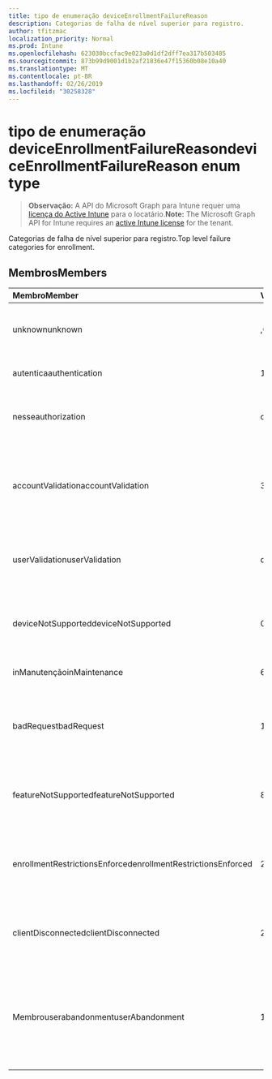 ```yaml
---
title: tipo de enumeração deviceEnrollmentFailureReason
description: Categorias de falha de nível superior para registro.
author: tfitzmac
localization_priority: Normal
ms.prod: Intune
ms.openlocfilehash: 623030bccfac9e023a0d1df2dff7ea317b503485
ms.sourcegitcommit: 873b99d9001d1b2af21836e47f15360b08e10a40
ms.translationtype: MT
ms.contentlocale: pt-BR
ms.lasthandoff: 02/26/2019
ms.locfileid: "30258328"
---
```

# <a name="deviceenrollmentfailurereason-enum-type"></a><span data-ttu-id="86856-103">tipo de enumeração deviceEnrollmentFailureReason</span><span class="sxs-lookup"><span data-stu-id="86856-103">deviceEnrollmentFailureReason enum type</span></span>

> <span data-ttu-id="86856-104">**Observação:** A API do Microsoft Graph para Intune requer uma [licença do Active Intune](https://go.microsoft.com/fwlink/?linkid=839381) para o locatário.</span><span class="sxs-lookup"><span data-stu-id="86856-104">**Note:** The Microsoft Graph API for Intune requires an [active Intune license](https://go.microsoft.com/fwlink/?linkid=839381) for the tenant.</span></span>

<span data-ttu-id="86856-105">Categorias de falha de nível superior para registro.</span><span class="sxs-lookup"><span data-stu-id="86856-105">Top level failure categories for enrollment.</span></span>

## <a name="members"></a><span data-ttu-id="86856-106">Membros</span><span class="sxs-lookup"><span data-stu-id="86856-106">Members</span></span>
|<span data-ttu-id="86856-107">Membro</span><span class="sxs-lookup"><span data-stu-id="86856-107">Member</span></span>|<span data-ttu-id="86856-108">Valor</span><span class="sxs-lookup"><span data-stu-id="86856-108">Value</span></span>|<span data-ttu-id="86856-109">Descrição</span><span class="sxs-lookup"><span data-stu-id="86856-109">Description</span></span>|
|:---|:---|:---|
|<span data-ttu-id="86856-110">unknown</span><span class="sxs-lookup"><span data-stu-id="86856-110">unknown</span></span>|<span data-ttu-id="86856-111">,0</span><span class="sxs-lookup"><span data-stu-id="86856-111">0</span></span>|<span data-ttu-id="86856-112">O valor padrão, motivo da falha é desconhecido.</span><span class="sxs-lookup"><span data-stu-id="86856-112">Default value, failure reason is unknown.</span></span>|
|<span data-ttu-id="86856-113">autentica</span><span class="sxs-lookup"><span data-stu-id="86856-113">authentication</span></span>|<span data-ttu-id="86856-114">1</span><span class="sxs-lookup"><span data-stu-id="86856-114">1</span></span>|<span data-ttu-id="86856-115">Falha de autenticação</span><span class="sxs-lookup"><span data-stu-id="86856-115">Authentication failed</span></span>|
|<span data-ttu-id="86856-116">nesse</span><span class="sxs-lookup"><span data-stu-id="86856-116">authorization</span></span>|<span data-ttu-id="86856-117">duas</span><span class="sxs-lookup"><span data-stu-id="86856-117">2</span></span>|<span data-ttu-id="86856-118">A chamada foi autenticada, mas não está autorizada a se inscrever.</span><span class="sxs-lookup"><span data-stu-id="86856-118">Call was authenticated, but not authorized to enroll.</span></span>|
|<span data-ttu-id="86856-119">accountValidation</span><span class="sxs-lookup"><span data-stu-id="86856-119">accountValidation</span></span>|<span data-ttu-id="86856-120">3D</span><span class="sxs-lookup"><span data-stu-id="86856-120">3</span></span>|<span data-ttu-id="86856-121">Falha ao validar a conta para registro.</span><span class="sxs-lookup"><span data-stu-id="86856-121">Failed to validate the account for enrollment.</span></span> <span data-ttu-id="86856-122">(Conta bloqueada, registro não habilitado)</span><span class="sxs-lookup"><span data-stu-id="86856-122">(Account blocked, enrollment not enabled)</span></span>|
|<span data-ttu-id="86856-123">userValidation</span><span class="sxs-lookup"><span data-stu-id="86856-123">userValidation</span></span>|<span data-ttu-id="86856-124">quatro</span><span class="sxs-lookup"><span data-stu-id="86856-124">4</span></span>|<span data-ttu-id="86856-125">Não foi possível validar o usuário.</span><span class="sxs-lookup"><span data-stu-id="86856-125">User could not be validated.</span></span> <span data-ttu-id="86856-126">(O usuário não existe, licença ausente)</span><span class="sxs-lookup"><span data-stu-id="86856-126">(User does not exist, missing license)</span></span>|
|<span data-ttu-id="86856-127">deviceNotSupported</span><span class="sxs-lookup"><span data-stu-id="86856-127">deviceNotSupported</span></span>|<span data-ttu-id="86856-128">0,5</span><span class="sxs-lookup"><span data-stu-id="86856-128">5</span></span>|<span data-ttu-id="86856-129">O dispositivo não tem suporte para gerenciamento de dispositivos móveis.</span><span class="sxs-lookup"><span data-stu-id="86856-129">Device is not supported for mobile device management.</span></span>|
|<span data-ttu-id="86856-130">inManutenção</span><span class="sxs-lookup"><span data-stu-id="86856-130">inMaintenance</span></span>|<span data-ttu-id="86856-131">6</span><span class="sxs-lookup"><span data-stu-id="86856-131">6</span></span>|<span data-ttu-id="86856-132">A conta está em manutenção.</span><span class="sxs-lookup"><span data-stu-id="86856-132">Account is in maintenance.</span></span>|
|<span data-ttu-id="86856-133">badRequest</span><span class="sxs-lookup"><span data-stu-id="86856-133">badRequest</span></span>|<span data-ttu-id="86856-134">178</span><span class="sxs-lookup"><span data-stu-id="86856-134">7</span></span>|<span data-ttu-id="86856-135">O cliente enviou uma solicitação que não é compreendida/suportada pelo serviço.</span><span class="sxs-lookup"><span data-stu-id="86856-135">Client sent a request that is not understood/supported by the service.</span></span>|
|<span data-ttu-id="86856-136">featureNotSupported</span><span class="sxs-lookup"><span data-stu-id="86856-136">featureNotSupported</span></span>|<span data-ttu-id="86856-137">8</span><span class="sxs-lookup"><span data-stu-id="86856-137">8</span></span>|<span data-ttu-id="86856-138">Não há suporte para os recursos usados por este registro para esta conta.</span><span class="sxs-lookup"><span data-stu-id="86856-138">Feature(s) used by this enrollment are not supported for this account.</span></span>|
|<span data-ttu-id="86856-139">enrollmentRestrictionsEnforced</span><span class="sxs-lookup"><span data-stu-id="86856-139">enrollmentRestrictionsEnforced</span></span>|<span data-ttu-id="86856-140">241</span><span class="sxs-lookup"><span data-stu-id="86856-140">9</span></span>|<span data-ttu-id="86856-141">As restrições de registro configuradas pelo administrador bloquearam esse registro.</span><span class="sxs-lookup"><span data-stu-id="86856-141">Enrollment restrictions configured by admin blocked this enrollment.</span></span>|
|<span data-ttu-id="86856-142">clientDisconnected</span><span class="sxs-lookup"><span data-stu-id="86856-142">clientDisconnected</span></span>|<span data-ttu-id="86856-143">254</span><span class="sxs-lookup"><span data-stu-id="86856-143">10</span></span>|<span data-ttu-id="86856-144">O cliente esgotou o tempo limite ou o registro foi anulado pelo enduser.</span><span class="sxs-lookup"><span data-stu-id="86856-144">Client timed out or enrollment was aborted by enduser.</span></span>|
|<span data-ttu-id="86856-145">Membrouserabandonment</span><span class="sxs-lookup"><span data-stu-id="86856-145">userAbandonment</span></span>|<span data-ttu-id="86856-146">11</span><span class="sxs-lookup"><span data-stu-id="86856-146">11</span></span>|<span data-ttu-id="86856-147">O registro foi abandonado pelo enduser.</span><span class="sxs-lookup"><span data-stu-id="86856-147">Enrollment was abandoned by enduser.</span></span> <span data-ttu-id="86856-148">(Enduser Started onboard, mas não conseguiu concluí-la na forma oportuna)</span><span class="sxs-lookup"><span data-stu-id="86856-148">(Enduser started onboarding but failed to complete it in timely manner)</span></span>|


<!-- {
  "type": "#page.annotation",
  "suppressions": [
     "Warning: Enum deviceEnrollmentFailureReason has some values specified and others unspecified."
  ],
}
-->

